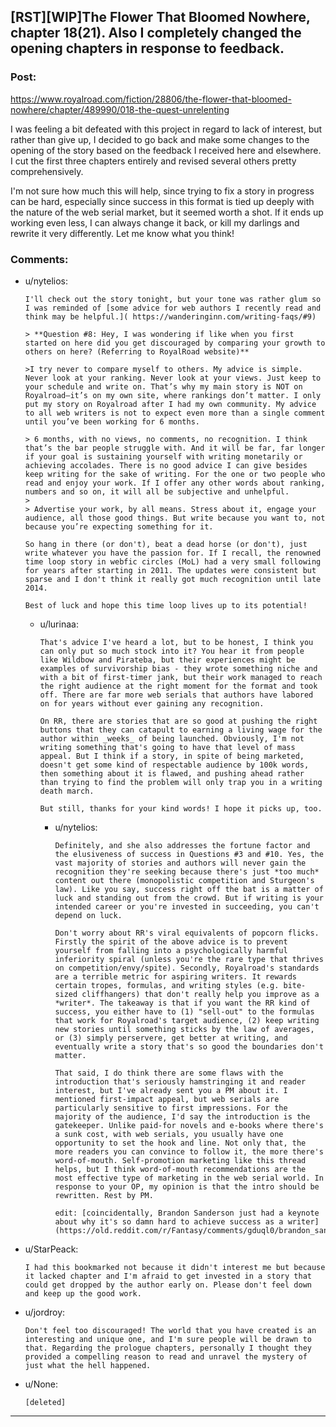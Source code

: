 ## [RST][WIP]The Flower That Bloomed Nowhere, chapter 18(21). Also I completely changed the opening chapters in response to feedback.

### Post:

https://www.royalroad.com/fiction/28806/the-flower-that-bloomed-nowhere/chapter/489990/018-the-quest-unrelenting

I was feeling a bit defeated with this project in regard to lack of interest, but rather than give up, I decided to go back and make some changes to the opening of the story based on the feedback I received here and elsewhere. I cut the first three chapters entirely and revised several others pretty comprehensively. 

I'm not sure how much this will help, since trying to fix a story in progress can be hard, especially since success in this format is tied up deeply with the nature of the web serial market, but it seemed worth a shot. If it ends up working even less, I can always change it back, or kill my darlings and rewrite it very differently. Let me know what you think!

### Comments:

- u/nytelios:
  ```
  I'll check out the story tonight, but your tone was rather glum so I was reminded of [some advice for web authors I recently read and think may be helpful.]( https://wanderinginn.com/writing-faqs/#9)

  > **Question #8: Hey, I was wondering if like when you first started on here did you get discouraged by comparing your growth to others on here? (Referring to RoyalRoad website)**

  >I try never to compare myself to others. My advice is simple. Never look at your ranking. Never look at your views. Just keep to your schedule and write on. That’s why my main story is NOT on Royalroad–it’s on my own site, where rankings don’t matter. I only put my story on Royalroad after I had my own community. My advice to all web writers is not to expect even more than a single comment until you’ve been working for 6 months.

  > 6 months, with no views, no comments, no recognition. I think that’s the bar people struggle with. And it will be far, far longer if your goal is sustaining yourself with writing monetarily or achieving accolades. There is no good advice I can give besides keep writing for the sake of writing. For the one or two people who read and enjoy your work. If I offer any other words about ranking, numbers and so on, it will all be subjective and unhelpful.
  > 
  > Advertise your work, by all means. Stress about it, engage your audience, all those good things. But write because you want to, not because you’re expecting something for it.

  So hang in there (or don't), beat a dead horse (or don't), just write whatever you have the passion for. If I recall, the renowned time loop story in webfic circles (MoL) had a very small following for years after starting in 2011. The updates were consistent but sparse and I don't think it really got much recognition until late 2014.

  Best of luck and hope this time loop lives up to its potential!
  ```

  - u/lurinaa:
    ```
    That's advice I've heard a lot, but to be honest, I think you can only put so much stock into it? You hear it from people like Wildbow and Pirateba, but their experiences might be examples of survivorship bias - they wrote something niche and with a bit of first-timer jank, but their work managed to reach the right audience at the right moment for the format and took off. There are far more web serials that authors have labored on for years without ever gaining any recognition.

    On RR, there are stories that are so good at pushing the right buttons that they can catapult to earning a living wage for the author within _weeks_ of being launched. Obviously, I'm not writing something that's going to have that level of mass appeal. But I think if a story, in spite of being marketed, doesn't get some kind of respectable audience by 100k words, then something about it is flawed, and pushing ahead rather than trying to find the problem will only trap you in a writing death march.

    But still, thanks for your kind words! I hope it picks up, too.
    ```

    - u/nytelios:
      ```
      Definitely, and she also addresses the fortune factor and the elusiveness of success in Questions #3 and #10. Yes, the vast majority of stories and authors will never gain the recognition they're seeking because there's just *too much* content out there (monopolistic competition and Sturgeon's law). Like you say, success right off the bat is a matter of luck and standing out from the crowd. But if writing is your intended career or you're invested in succeeding, you can't depend on luck.

      Don't worry about RR's viral equivalents of popcorn flicks. Firstly the spirit of the above advice is to prevent yourself from falling into a psychologically harmful inferiority spiral (unless you're the rare type that thrives on competition/envy/spite). Secondly, Royalroad's standards are a terrible metric for aspiring writers. It rewards certain tropes, formulas, and writing styles (e.g. bite-sized cliffhangers) that don't really help you improve as a *writer*. The takeaway is that if you want the RR kind of success, you either have to (1) "sell-out" to the formulas that work for Royalroad's target audience, (2) keep writing new stories until something sticks by the law of averages, or (3) simply perservere, get better at writing, and eventually write a story that's so good the boundaries don't matter.

      That said, I do think there are some flaws with the introduction that's seriously hamstringing it and reader interest, but I've already sent you a PM about it. I mentioned first-impact appeal, but web serials are particularly sensitive to first impressions. For the majority of the audience, I'd say the introduction is the gatekeeper. Unlike paid-for novels and e-books where there's a sunk cost, with web serials, you usually have one opportunity to set the hook and line. Not only that, the more readers you can convince to follow it, the more there's word-of-mouth. Self-promotion marketing like this thread helps, but I think word-of-mouth recommendations are the most effective type of marketing in the web serial world. In response to your OP, my opinion is that the intro should be rewritten. Rest by PM.

      edit: [coincidentally, Brandon Sanderson just had a keynote about why it's so damn hard to achieve success as a writer](https://old.reddit.com/r/Fantasy/comments/gduql0/brandon_sanderson_on_the_common_lie_writers_tell/).
      ```

- u/StarPeack:
  ```
  I had this bookmarked not because it didn't interest me but because it lacked chapter and I'm afraid to get invested in a story that could get dropped by the author early on. Please don't feel down and keep up the good work.
  ```

- u/jordroy:
  ```
  Don't feel too discouraged! The world that you have created is an interesting and unique one, and I'm sure people will be drawn to that. Regarding the prologue chapters, personally I thought they provided a compelling reason to read and unravel the mystery of just what the hell happened.
  ```

- u/None:
  ```
  [deleted]
  ```

---

